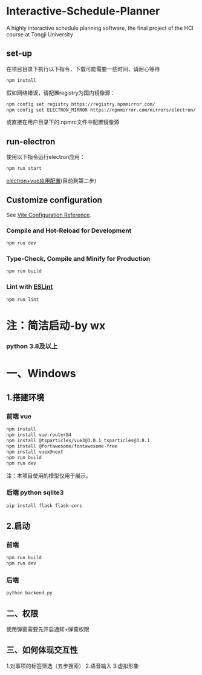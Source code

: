 # Interactive-Schedule-Planner
A highly interactive schedule planning software, the final project of the HCI course at Tongji University

## set-up
在项目目录下执行以下指令，下载可能需要一些时间，请耐心等待
```bash
npm install 
```

假如网络错误，请配置registry为国内镜像源：
```bash
npm config set registry https://registry.npmmirror.com/
npm config set ELECTRON_MIRROR https://npmmirror.com/mirrors/electron/
```
或直接在用户目录下的.npmrc文件中配置镜像源

## run-electron
使用以下指令运行electron应用：
```bash
npm run start
```

[electron+vue应用配置](https://blog.csdn.net/weixin_44582045/article/details/133927098)(目前到第二步)

## Customize configuration

See [Vite Configuration Reference](https://vite.dev/config/).

### Compile and Hot-Reload for Development

```sh
npm run dev
```

### Type-Check, Compile and Minify for Production

```sh
npm run build
```

### Lint with [ESLint](https://eslint.org/)

```sh
npm run lint
```


# 注：简洁启动-by wx
### python 3.8及以上
# 一、Windows
## 1.搭建环境
### 前端 vue
```bash
npm install
npm install vue-router@4
npm install @tsparticles/vue3@3.0.1 tsparticles@3.8.1
npm install @fortawesome/fontawesome-free
npm install vuex@next
npm run build
npm run dev
```

注：本项目使用的模型仅用于展示。
### 后端 python sqlite3
```bash
pip install flask flask-cors
```

## 2.启动
### 前端
```bash
npm run build
npm run dev
```

### 后端
```bash
python backend.py
```

## 二、权限
使用弹窗需要先开启通知+弹窗权限
## 三、如何体现交互性
1.对事项的标签筛选（五步搜索）
2.语音输入
3.虚拟形象
